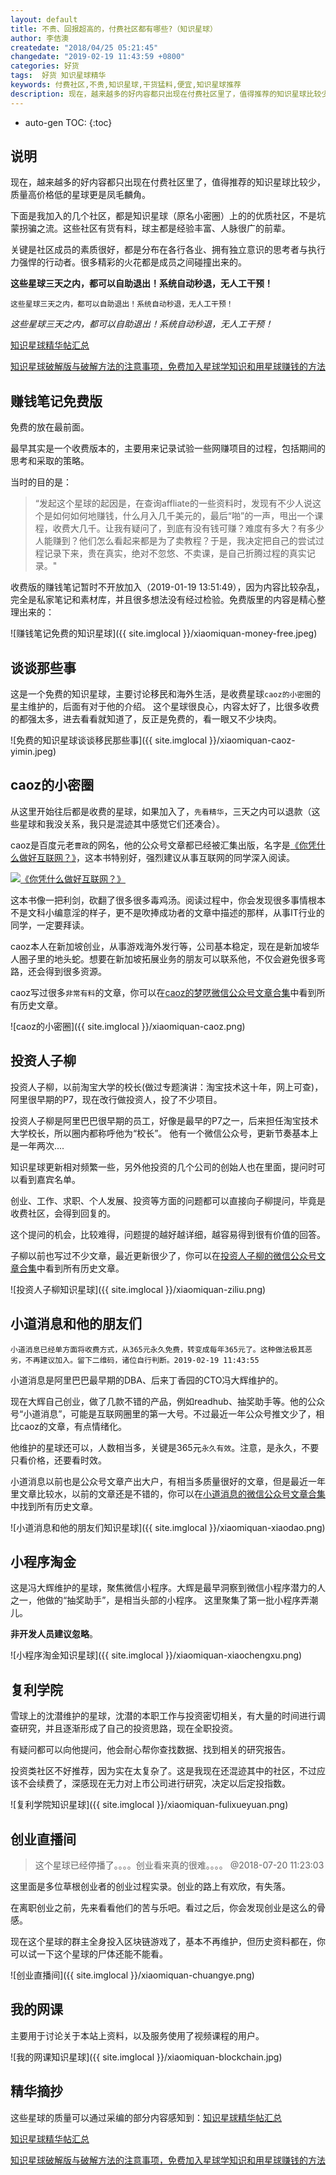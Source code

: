 ```yaml
---
layout: default
title: 不贵、回报超高的，付费社区都有哪些?（知识星球）
author: 李佶澳
createdate: "2018/04/25 05:21:45"
changedate: "2019-02-19 11:43:59 +0800"
categories: 好货
tags:  好货 知识星球精华
keywords: 付费社区,不贵,知识星球,干货猛料,便宜,知识星球推荐
description: 现在，越来越多的好内容都只出现在付费社区里了，值得推荐的知识星球比较少，质量高价格低的知识星球更是凤毛麟角。
---
```


* auto-gen TOC:
{:toc}

## 说明

现在，越来越多的好内容都只出现在付费社区里了，值得推荐的知识星球比较少，质量高价格低的星球更是凤毛麟角。

下面是我加入的几个社区，都是知识星球（原名小密圈）上的的优质社区，不是坑蒙拐骗之流。这些社区有货有料，球主都是经验丰富、人脉很广的前辈。

关键是社区成员的素质很好，都是分布在各行各业、拥有独立意识的思考者与执行力强悍的行动者。很多精彩的火花都是成员之间碰撞出来的。

**这些星球三天之内，都可以自助退出！系统自动秒退，无人工干预！**

`这些星球三天之内，都可以自助退出！系统自动秒退，无人工干预！`

_这些星球三天之内，都可以自助退出！系统自动秒退，无人工干预！_

[知识星球精华帖汇总](https://www.lijiaocn.com/tags/xingqiu.html)

[知识星球破解版与破解方法的注意事项，免费加入星球学知识和用星球赚钱的方法](https://www.lijiaocn.com/%E6%8A%80%E5%B7%A7/2018/12/24/zhishixingqiu-po-jie-mian-fei.html)

## 赚钱笔记免费版

免费的放在最前面。

最早其实是一个收费版本的，主要用来记录试验一些网赚项目的过程，包括期间的思考和采取的策略。

当时的目的是：

>“发起这个星球的起因是，在查询affliate的一些资料时，发现有不少人说这个是如何如何地赚钱，什么月入几千美元的，最后“啪”的一声，甩出一个课程，收费大几千。让我有疑问了，到底有没有钱可赚？难度有多大？有多少人能赚到？他们怎么看起来都是为了卖教程？于是，我决定把自己的尝试过程记录下来，贵在真实，绝对不忽悠、不卖课，是自己折腾过程的真实记录。"

收费版的赚钱笔记暂时不开放加入（2019-01-19 13:51:49），因为内容比较杂乱，完全是私家笔记和素材库，并且很多想法没有经过检验。免费版里的内容是精心整理出来的：

![赚钱笔记免费的知识星球]({{ site.imglocal }}/xiaomiquan-money-free.jpeg)

## 谈谈那些事

这是一个免费的知识星球，主要讨论移民和海外生活，是收费星球`caoz的小密圈`的星主维护的，后面有对于他的介绍。
这个星球很良心，内容太好了，比很多收费的都强太多，进去看看就知道了，反正是免费的，看一眼又不少块肉。

![免费的知识星球谈谈移民那些事]({{ site.imglocal }}/xiaomiquan-caoz-yimin.jpeg)

## caoz的小密圈

从这里开始往后都是收费的星球，如果加入了，`先看精华`，三天之内可以退款（这些星球和我没关系，我只是混迹其中感觉它们还凑合）。

caoz是百度元老`曹政`的网名，他的公众号文章都已经被汇集出版，名字是[《你凭什么做好互联网？》][13]，这本书特别好，强烈建议从事互联网的同学深入阅读。

[![《你凭什么做好互联网？》](https://images-cn.ssl-images-amazon.com/images/I/515eWtImWBL.jpg)][13]

这本书像一把利剑，砍翻了很多很多毒鸡汤。阅读过程中，你会发现很多事情根本不是文科小编意淫的样子，更不是吹捧成功者的文章中描述的那样，从事IT行业的同学，一定要拜读。

caoz本人在新加坡创业，从事游戏海外发行等，公司基本稳定，现在是新加坡华人圈子里的地头蛇。想要在新加坡拓展业务的朋友可以联系他，不仅会避免很多弯路，还会得到很多资源。

caoz写过很多`非常有料`的文章，你可以在[caoz的梦呓微信公众号文章合集](https://yanshukankan.com/categories/caozsay/)中看到所有历史文章。

![caoz的小密圈]({{ site.imglocal }}/xiaomiquan-caoz.png)

## 投资人子柳

投资人子柳，以前淘宝大学的校长(做过专题演讲：淘宝技术这十年，网上可查)，阿里很早期的P7，现在改行做投资人，投了不少项目。

投资人子柳是阿里巴巴很早期的员工，好像是最早的P7之一，后来担任淘宝技术大学校长，所以圈内都称呼他为“校长”。
他有一个微信公众号，更新节奏基本上是一年两次....

知识星球更新相对频繁一些，另外他投资的几个公司的创始人也在里面，提问时可以看到嘉宾名单。

创业、工作、求职、个人发展、投资等方面的问题都可以直接向子柳提问，毕竟是收费社区，会得到回复的。

这个提问的机会，比较难得，问题提的越好越详细，越容易得到很有价值的回答。

子柳以前也写过不少文章，最近更新很少了，你可以在[投资人子柳的微信公众号文章合集](https://yanshukankan.com/categories/vc-ziliu/)中看到所有历史文章。

![投资人子柳知识星球]({{ site.imglocal }}/xiaomiquan-ziliu.png)


## 小道消息和他的朋友们

`小道消息已经单方面将收费方式，从365元永久免费，转变成每年365元了。这种做法极其恶劣，不再建议加入。留下二维码，诸位自行判断。2019-02-19 11:43:55`

小道消息是阿里巴巴最早期的DBA、后来丁香园的CTO冯大辉维护的。

现在大辉自己创业，做了几款不错的产品，例如readhub、抽奖助手等。他的公众号“小道消息”，可能是互联网圈里的第一大号。不过最近一年公众号推文少了，相比caoz的文章，有点情绪化。

他维护的星球还可以，人数相当多，关键是365元`永久有效`。注意，是永久，不要只看价格，还要看时效。

小道消息以前也是公众号文章产出大户，有相当多质量很好的文章，但是最近一年里文章比较水，以前的文章还是不错的，你可以在[小道消息的微信公众号文章合集](https://yanshukankan.com/categories/WebNotes/)中找到所有历史文章。

![小道消息和他的朋友们知识星球]({{ site.imglocal }}/xiaomiquan-xiaodao.png)

## 小程序淘金

这是冯大辉维护的星球，聚焦微信小程序。大辉是最早洞察到微信小程序潜力的人之一，他做的“抽奖助手”，是相当头部的小程序。
这里聚集了第一批小程序弄潮儿。

**非开发人员建议忽略**。

![小程序淘金知识星球]({{ site.imglocal }}/xiaomiquan-xiaochengxu.png)

## 复利学院

雪球上的沈潜维护的星球，沈潜的本职工作与投资密切相关，有大量的时间进行调查研究，并且逐渐形成了自己的投资思路，现在全职投资。

有疑问都可以向他提问，他会耐心帮你查找数据、找到相关的研究报告。

投资类社区不好推荐，因为实在太复杂了。这是我现在还混迹其中的社区，不过应该不会续费了，深感现在无力对上市公司进行研究，决定以后定投指数。

![复利学院知识星球]({{ site.imglocal }}/xiaomiquan-fulixueyuan.png)

## 创业直播间

>这个星球已经停播了。。。。创业看来真的很难。。。。 @2018-07-20 11:23:03

这里面是多位草根创业者的创业过程实录。创业的路上有欢欣，有失落。

在离职创业之前，先来看看他们的苦与乐吧。看过之后，你会发现创业是这么的骨感。

现在这个星球的群主全身投入区块链游戏了，基本不再维护，但历史资料都在，你可以试一下这个星球的尸体还能不能看。

![创业直播间]({{ site.imglocal }}/xiaomiquan-chuangye.png)

## 我的网课

主要用于讨论关于本站上资料，以及服务使用了视频课程的用户。

![我的网课知识星球]({{ site.imglocal }}/xiaomiquan-blockchain.jpg)

## 精华摘抄

这些星球的质量可以通过采编的部分内容感知到：[知识星球精华帖汇总](https://www.lijiaocn.com/tags/xingqiu.html)

[知识星球精华帖汇总](https://www.lijiaocn.com/tags/xingqiu.html)

[知识星球破解版与破解方法的注意事项，免费加入星球学知识和用星球赚钱的方法](https://www.lijiaocn.com/%E6%8A%80%E5%B7%A7/2018/12/24/zhishixingqiu-po-jie-mian-fei.html)

[13]: https://www.amazon.cn/s/ref=as_li_ss_tl?_encoding=UTF8&camp=536&creative=3132&crid=11AJ8VPOWM9EM&field-keywords=%E4%BD%A0%E5%87%AD%E4%BB%80%E4%B9%88%E5%81%9A%E5%A5%BD%E4%BA%92%E8%81%94%E7%BD%91%20%E4%BB%8E%E6%8A%80%E6%9C%AF%E6%80%9D%E7%BB%B4%E5%88%B0%E5%95%86%E4%B8%9A%E9%80%BB%E8%BE%91&linkCode=ur2&sprefix=%E4%BD%A0%E5%87%AD%E4%BB%80%E4%B9%88%E5%81%9A%E5%A5%BD%2Caps%2C134&tag=znrio-23&url=search-alias%3Daps "《你凭什么做好互联网？》"
